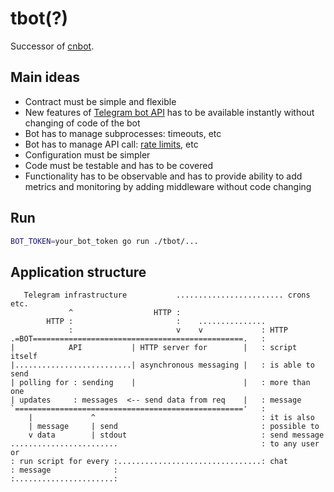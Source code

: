 # tbot(?)

Successor of [cnbot](https://github.com/michurin/cnbot).

## Main ideas

- Contract must be simple and flexible
- New features of [Telegram bot API](https://core.telegram.org/bots/api) has to be available instantly without changing of code of the bot
- Bot has to manage subprocesses: timeouts, etc
- Bot has to manage API call: [rate limits](https://core.telegram.org/bots/faq#my-bot-is-hitting-limits-how-do-i-avoid-this), etc
- Configuration must be simpler
- Code must be testable and has to be covered
- Functionality has to be observable and has to provide ability to add metrics and monitoring by adding middleware without code changing

## Run

```sh
BOT_TOKEN=your_bot_token go run ./tbot/...
```

## Application structure

```
   Telegram infrastructure           ........................ crons etc.
             ^                  HTTP :
        HTTP :                       :    ...............
             :                       v    v             : HTTP
.=BOT===============================================.   :
|            API           | HTTP server for        |   : script itself
|..........................| asynchronous messaging |   : is able to send
| polling for : sending    |                        |   : more than one
| updates     : messages  <-- send data from req    |   : message
`==================================================='   :
    |             ^                                     : it is also
    | message     | send                                : possible to
    v data        | stdout                              : send message
........................                                : to any user or
: run script for every :................................: chat
: message              :
:......................:
```
